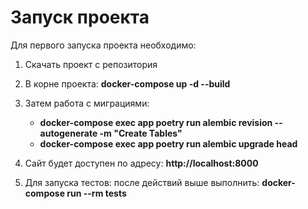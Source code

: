 # Запуск проекта

Для первого запуска проекта необходимо:
1. Скачать проект с репозитория
2. В корне проекта: **docker-compose up -d --build**
3. Затем работа с миграциями:
    - **docker-compose exec app poetry run alembic revision --autogenerate -m "Create Tables"**
    - **docker-compose exec app poetry run alembic upgrade head**
4. Сайт будет доступен по адресу: **http://localhost:8000**

5. Для запуска тестов: после действий выше выполнить: **docker-compose run --rm tests**
